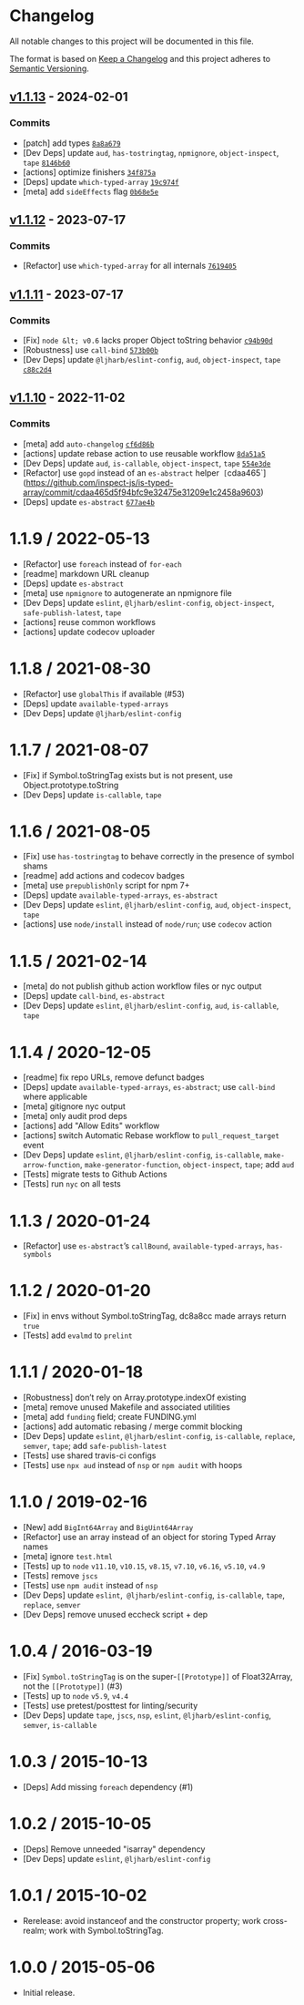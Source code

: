 # Changelog

All notable changes to this project will be documented in this file.

The format is based on [Keep a Changelog](https://keepachangelog.com/en/1.0.0/)
and this project adheres to [Semantic Versioning](https://semver.org/spec/v2.0.0.html).

## [v1.1.13](https://github.com/inspect-js/is-typed-array/compare/v1.1.12...v1.1.13) - 2024-02-01

### Commits

- [patch] add types [`8a8a679`](https://github.com/inspect-js/is-typed-array/commit/8a8a679937d1c4b970c98556460cef2b7fa0bffb)
- [Dev Deps] update `aud`, `has-tostringtag`, `npmignore`, `object-inspect`, `tape` [`8146b60`](https://github.com/inspect-js/is-typed-array/commit/8146b6019a24f502e66e2c224ce5bea8df9f39bc)
- [actions] optimize finishers [`34f875a`](https://github.com/inspect-js/is-typed-array/commit/34f875ace16c4900d6b0ef4688e9e3eb7d502715)
- [Deps] update `which-typed-array` [`19c974f`](https://github.com/inspect-js/is-typed-array/commit/19c974f4bbd93ffc45cb8638b86688bc00f1420b)
- [meta] add `sideEffects` flag [`0b68e5e`](https://github.com/inspect-js/is-typed-array/commit/0b68e5e58684b79110a82a0a51df8beb7574d6a2)

## [v1.1.12](https://github.com/inspect-js/is-typed-array/compare/v1.1.11...v1.1.12) - 2023-07-17

### Commits

- [Refactor] use `which-typed-array` for all internals [`7619405`](https://github.com/inspect-js/is-typed-array/commit/761940532de595f6721fed101b02814dcfa7fe4e)

## [v1.1.11](https://github.com/inspect-js/is-typed-array/compare/v1.1.10...v1.1.11) - 2023-07-17

### Commits

- [Fix] `node &lt; v0.6` lacks proper Object toString behavior [`c94b90d`](https://github.com/inspect-js/is-typed-array/commit/c94b90dc6bc457783d6f8cc208415a49da0933b7)
- [Robustness] use `call-bind` [`573b00b`](https://github.com/inspect-js/is-typed-array/commit/573b00b8deec42ac1ac262415e442ea0b7e1c96b)
- [Dev Deps] update `@ljharb/eslint-config`, `aud`, `object-inspect`, `tape` [`c88c2d4`](https://github.com/inspect-js/is-typed-array/commit/c88c2d479976110478fa4038fe8921251c06a163)

## [v1.1.10](https://github.com/inspect-js/is-typed-array/compare/v1.1.9...v1.1.10) - 2022-11-02

### Commits

- [meta] add `auto-changelog` [`cf6d86b`](https://github.com/inspect-js/is-typed-array/commit/cf6d86bf2f693eca357439d4d12e76d641f91f92)
- [actions] update rebase action to use reusable workflow [`8da51a5`](https://github.com/inspect-js/is-typed-array/commit/8da51a5dce6d2442ae31ccbc2be136f2e04d6bef)
- [Dev Deps] update `aud`, `is-callable`, `object-inspect`, `tape` [`554e3de`](https://github.com/inspect-js/is-typed-array/commit/554e3deec59dec926d0badc628e589ab363e465b)
- [Refactor] use `gopd` instead of an `es-abstract` helper` [`cdaa465`](https://github.com/inspect-js/is-typed-array/commit/cdaa465d5f94bfc9e32475e31209e1c2458a9603)
- [Deps] update `es-abstract` [`677ae4b`](https://github.com/inspect-js/is-typed-array/commit/677ae4b3c8323b59d6650a9254ab945045c33f79)

<!-- auto-changelog-above -->

1.1.9 / 2022-05-13
=================
  * [Refactor] use `foreach` instead of `for-each`
  * [readme] markdown URL cleanup
  * [Deps] update `es-abstract`
  * [meta] use `npmignore` to autogenerate an npmignore file
  * [Dev Deps] update `eslint`, `@ljharb/eslint-config`, `object-inspect`, `safe-publish-latest`, `tape`
  * [actions] reuse common workflows
  * [actions] update codecov uploader

1.1.8 / 2021-08-30
=================
  * [Refactor] use `globalThis` if available (#53)
  * [Deps] update `available-typed-arrays`
  * [Dev Deps] update `@ljharb/eslint-config`

1.1.7 / 2021-08-07
=================
  * [Fix] if Symbol.toStringTag exists but is not present, use Object.prototype.toString
  * [Dev Deps] update `is-callable`, `tape`

1.1.6 / 2021-08-05
=================
  * [Fix] use `has-tostringtag` to behave correctly in the presence of symbol shams
  * [readme] add actions and codecov badges
  * [meta] use `prepublishOnly` script for npm 7+
  * [Deps] update `available-typed-arrays`, `es-abstract`
  * [Dev Deps] update `eslint`, `@ljharb/eslint-config`, `aud`, `object-inspect`, `tape`
  * [actions] use `node/install` instead of `node/run`; use `codecov` action

1.1.5 / 2021-02-14
=================
  * [meta] do not publish github action workflow files or nyc output
  * [Deps] update `call-bind`, `es-abstract`
  * [Dev Deps] update `eslint`, `@ljharb/eslint-config`, `aud`, `is-callable`, `tape`

1.1.4 / 2020-12-05
=================
  * [readme] fix repo URLs, remove defunct badges
  * [Deps] update `available-typed-arrays`, `es-abstract`; use `call-bind` where applicable
  * [meta] gitignore nyc output
  * [meta] only audit prod deps
  * [actions] add "Allow Edits" workflow
  * [actions] switch Automatic Rebase workflow to `pull_request_target` event
  * [Dev Deps] update `eslint`, `@ljharb/eslint-config`, `is-callable`, `make-arrow-function`, `make-generator-function`, `object-inspect`, `tape`; add `aud`
  * [Tests] migrate tests to Github Actions
  * [Tests] run `nyc` on all tests

1.1.3 / 2020-01-24
=================
  * [Refactor] use `es-abstract`’s `callBound`, `available-typed-arrays`, `has-symbols`

1.1.2 / 2020-01-20
=================
  * [Fix] in envs without Symbol.toStringTag, dc8a8cc made arrays return `true`
  * [Tests] add `evalmd` to `prelint`

1.1.1 / 2020-01-18
=================
  * [Robustness] don’t rely on Array.prototype.indexOf existing
  * [meta] remove unused Makefile and associated utilities
  * [meta] add `funding` field; create FUNDING.yml
  * [actions] add automatic rebasing / merge commit blocking
  * [Dev Deps] update `eslint`, `@ljharb/eslint-config`, `is-callable`, `replace`, `semver`, `tape`; add `safe-publish-latest`
  * [Tests] use shared travis-ci configs
  * [Tests] use `npx aud` instead of `nsp` or `npm audit` with hoops

1.1.0 / 2019-02-16
=================
  * [New] add `BigInt64Array` and `BigUint64Array`
  * [Refactor] use an array instead of an object for storing Typed Array names
  * [meta] ignore `test.html`
  * [Tests] up to `node` `v11.10`, `v10.15`, `v8.15`, `v7.10`, `v6.16`, `v5.10`, `v4.9`
  * [Tests] remove `jscs`
  * [Tests] use `npm audit` instead of `nsp`
  * [Dev Deps] update `eslint`,` @ljharb/eslint-config`, `is-callable`, `tape`, `replace`, `semver`
  * [Dev Deps] remove unused eccheck script + dep

1.0.4 / 2016-03-19
=================
  * [Fix] `Symbol.toStringTag` is on the super-`[[Prototype]]` of Float32Array, not the `[[Prototype]]` (#3)
  * [Tests] up to `node` `v5.9`, `v4.4`
  * [Tests] use pretest/posttest for linting/security
  * [Dev Deps] update `tape`, `jscs`, `nsp`, `eslint`, `@ljharb/eslint-config`, `semver`, `is-callable`

1.0.3 / 2015-10-13
=================
  * [Deps] Add missing `foreach` dependency (#1)

1.0.2 / 2015-10-05
=================
  * [Deps] Remove unneeded "isarray" dependency
  * [Dev Deps] update `eslint`, `@ljharb/eslint-config`

1.0.1 / 2015-10-02
=================
  * Rerelease: avoid instanceof and the constructor property; work cross-realm; work with Symbol.toStringTag.

1.0.0 / 2015-05-06
=================
  * Initial release.
